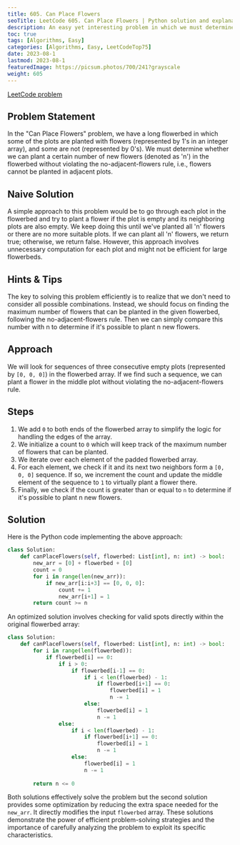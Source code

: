 ```yaml
---
title: 605. Can Place Flowers
seoTitle: LeetCode 605. Can Place Flowers | Python solution and explanation
description: An easy yet interesting problem in which we must determine whether we can plant a certain number of flowers in a flowerbed without violating the no-adjacent-flowers rule.
toc: true
tags: [Algorithms, Easy]
categories: [Algorithms, Easy, LeetCodeTop75]
date: 2023-08-1
lastmod: 2023-08-1
featuredImage: https://picsum.photos/700/241?grayscale
weight: 605
---
```


[LeetCode problem](https://leetcode.com/problems/can-place-flowers/)

## Problem Statement

In the "Can Place Flowers" problem, we have a long flowerbed in which some of the plots are planted with flowers (represented by 1's in an integer array), and some are not (represented by 0's). We must determine whether we can plant a certain number of new flowers (denoted as 'n') in the flowerbed without violating the no-adjacent-flowers rule, i.e., flowers cannot be planted in adjacent plots.

## Naive Solution

A simple approach to this problem would be to go through each plot in the flowerbed and try to plant a flower if the plot is empty and its neighboring plots are also empty. We keep doing this until we've planted all 'n' flowers or there are no more suitable plots. If we can plant all 'n' flowers, we return true; otherwise, we return false. However, this approach involves unnecessary computation for each plot and might not be efficient for large flowerbeds.

## Hints & Tips

The key to solving this problem efficiently is to realize that we don't need to consider all possible combinations. Instead, we should focus on finding the maximum number of flowers that can be planted in the given flowerbed, following the no-adjacent-flowers rule. Then we can simply compare this number with n to determine if it's possible to plant n new flowers.

## Approach

We will look for sequences of three consecutive empty plots (represented by `[0, 0, 0]`) in the flowerbed array. If we find such a sequence, we can plant a flower in the middle plot without violating the no-adjacent-flowers rule.

## Steps

1. We add `0` to both ends of the flowerbed array to simplify the logic for handling the edges of the array.
2. We initialize a count to `0` which will keep track of the maximum number of flowers that can be planted.
3. We iterate over each element of the padded flowerbed array.
4. For each element, we check if it and its next two neighbors form a `[0, 0, 0]` sequence. If so, we increment the count and update the middle element of the sequence to `1` to virtually plant a flower there.
5. Finally, we check if the count is greater than or equal to `n` to determine if it's possible to plant n new flowers.

## Solution

Here is the Python code implementing the above approach:

```python
class Solution:
    def canPlaceFlowers(self, flowerbed: List[int], n: int) -> bool:
        new_arr = [0] + flowerbed + [0]
        count = 0
        for i in range(len(new_arr)):
            if new_arr[i:i+3] == [0, 0, 0]:
                count += 1
                new_arr[i+1] = 1
        return count >= n
```

An optimized solution involves checking for valid spots directly within the original flowerbed array:

```python
class Solution:
    def canPlaceFlowers(self, flowerbed: List[int], n: int) -> bool:
        for i in range(len(flowerbed)):
            if flowerbed[i] == 0:
                if i > 0:
                    if flowerbed[i-1] == 0:
                        if i < len(flowerbed) - 1:
                            if flowerbed[i+1] == 0:
                                flowerbed[i] = 1
                                n -= 1
                        else:
                            flowerbed[i] = 1
                            n -= 1
                else:
                    if i < len(flowerbed) - 1:
                        if flowerbed[i+1] == 0:
                            flowerbed[i] = 1
                            n -= 1
                    else:
                        flowerbed[i] = 1
                        n -= 1    
      
        return n <= 0
```

Both solutions effectively solve the problem but the second solution provides some optimization by reducing the extra space needed for the `new_arr`. It directly modifies the input `flowerbed` array. These solutions demonstrate the power of efficient problem-solving strategies and the importance of carefully analyzing the problem to exploit its specific characteristics.
